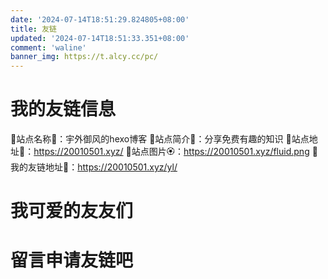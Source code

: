 ```yaml
---
date: '2024-07-14T18:51:29.824805+08:00'		
title: 友链		
updated: '2024-07-14T18:51:33.351+08:00'		
comment: 'waline'		
banner_img: https://t.alcy.cc/pc/
---
```

# 我的友链信息

🌵站点名称🌺：宇外御风的hexo博客
🌲站点简介🌸：分享免费有趣的知识
🌳站点地址🌼：https://20010501.xyz/
🌴站点图片🏵️：https://20010501.xyz/fluid.png
🌿我的友链地址🌻：https://20010501.xyz/yl/

# 我可爱的友友们

<head>
  <!-- ... -->
  <script src="/js/main.min.js"></script>
  <!-- ... -->
</head>
<body>
  <!-- ... -->
  <div id="qexo-friends"></div>
  <script>
    function loadQexoFriends(options) {
      const script = document.createElement('script');
      script.src = options.url + '/friends.js';
      script.onload = function() {
        // 假设friends.js中有一个初始化函数
        if (typeof initQexoFriends === 'function') {
          initQexoFriends(options.id);
        }
      };
      document.body.appendChild(script);
    }

    loadQexoFriends({
        id: "qexo-friends",
        url: "https://hexoadmin.20010501.xyz",
    });
  </script>
</body>

# 留言申请友链吧
